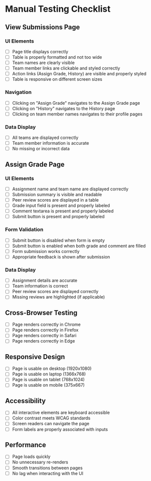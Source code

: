 # Manual Testing Checklist

## View Submissions Page

### UI Elements
- [ ] Page title displays correctly
- [ ] Table is properly formatted and not too wide
- [ ] Team names are clearly visible
- [ ] Team member links are clickable and styled correctly
- [ ] Action links (Assign Grade, History) are visible and properly styled
- [ ] Table is responsive on different screen sizes

### Navigation
- [ ] Clicking on "Assign Grade" navigates to the Assign Grade page
- [ ] Clicking on "History" navigates to the History page
- [ ] Clicking on team member names navigates to their profile pages

### Data Display
- [ ] All teams are displayed correctly
- [ ] Team member information is accurate
- [ ] No missing or incorrect data

## Assign Grade Page

### UI Elements
- [ ] Assignment name and team name are displayed correctly
- [ ] Submission summary is visible and readable
- [ ] Peer review scores are displayed in a table
- [ ] Grade input field is present and properly labeled
- [ ] Comment textarea is present and properly labeled
- [ ] Submit button is present and properly labeled

### Form Validation
- [ ] Submit button is disabled when form is empty
- [ ] Submit button is enabled when both grade and comment are filled
- [ ] Form submission works correctly
- [ ] Appropriate feedback is shown after submission

### Data Display
- [ ] Assignment details are accurate
- [ ] Team information is correct
- [ ] Peer review scores are displayed correctly
- [ ] Missing reviews are highlighted (if applicable)

## Cross-Browser Testing
- [ ] Page renders correctly in Chrome
- [ ] Page renders correctly in Firefox
- [ ] Page renders correctly in Safari
- [ ] Page renders correctly in Edge

## Responsive Design
- [ ] Page is usable on desktop (1920x1080)
- [ ] Page is usable on laptop (1366x768)
- [ ] Page is usable on tablet (768x1024)
- [ ] Page is usable on mobile (375x667)

## Accessibility
- [ ] All interactive elements are keyboard accessible
- [ ] Color contrast meets WCAG standards
- [ ] Screen readers can navigate the page
- [ ] Form labels are properly associated with inputs

## Performance
- [ ] Page loads quickly
- [ ] No unnecessary re-renders
- [ ] Smooth transitions between pages
- [ ] No lag when interacting with the UI 